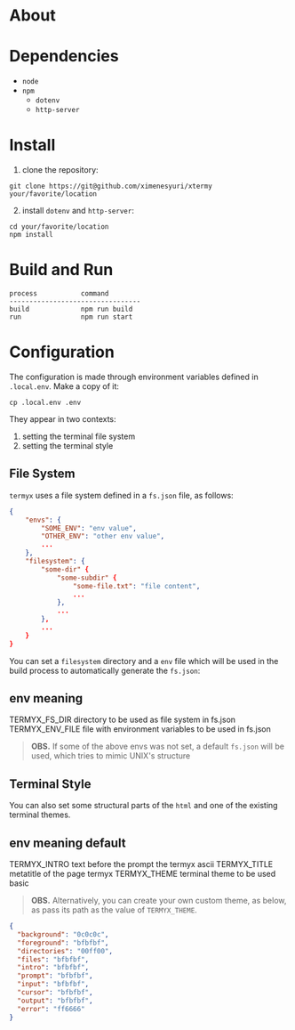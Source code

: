 # About

# Dependencies

- `node`
- `npm` 
    - `dotenv`
    - `http-server`

# Install

1. clone the repository:
```
git clone https://git@github.com/ximenesyuri/xtermy your/favorite/location
```
2. install `dotenv` and `http-server`:
```
cd your/favorite/location
npm install
```

# Build and  Run

```
process           command
---------------------------------
build             npm run build
run               npm run start
```

# Configuration

The configuration is made through environment variables defined in `.local.env`. Make a copy of it:
```
cp .local.env .env
```

They appear in two contexts:

1. setting the terminal file system
2. setting the terminal style

## File System

`termyx` uses a file system defined in a `fs.json` file, as follows:

```json
{
    "envs": {
        "SOME_ENV": "env value",
        "OTHER_ENV": "other env value",
        ...
    },
    "filesystem": {
        "some-dir" {
            "some-subdir" {
                "some-file.txt": "file content",
                ...
            },
            ...
        },
        ...
    }
}
```

You can set a `filesystem` directory and a `env` file which will be used in the build process to automatically generate the `fs.json`:

env                     meaning                            
-----------------------------------------------------------------------------------
TERMYX_FS_DIR           directory to be used as file system in fs.json 
TERMYX_ENV_FILE         file with environment variables to be used in fs.json


> **OBS.** If some of the above envs was not set, a default `fs.json` will be used, which tries to mimic UNIX's structure

## Terminal Style

You can also set some structural parts of the `html` and one of the existing terminal themes.

env                     meaning                            default
-----------------------------------------------------------------------------
TERMYX_INTRO            text before the prompt             the termyx ascii
TERMYX_TITLE            metatitle of the page              termyx
TERMYX_THEME            terminal theme to be used          basic


> **OBS.** Alternatively, you can create your own custom theme, as below, as pass its path as the value of `TERMYX_THEME`.

```json
{
  "background": "0c0c0c",
  "foreground": "bfbfbf",
  "directories": "00ff00",
  "files": "bfbfbf",
  "intro": "bfbfbf",
  "prompt": "bfbfbf",
  "input": "bfbfbf",
  "cursor": "bfbfbf",
  "output": "bfbfbf",
  "error": "ff6666"
}
```
